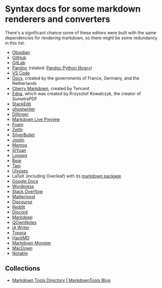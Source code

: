# Syntax docs for some markdown renderers and converters

There's a significant chance some of these editors were built with the same dependencies for rendering markdown, so there might be some redundancy in this list.

- [Obsidian](https://help.obsidian.md/Editing+and+formatting/Basic+formatting+syntax)
- [GitHub](https://docs.github.com/en/get-started/writing-on-github/getting-started-with-writing-and-formatting-on-github)
- [GitLab](https://docs.gitlab.com/ee/user/markdown.html)
- [Pandoc](https://pandoc.org/MANUAL.html) (related: [Pandoc Python library](https://boisgera.github.io/pandoc/markdown/))
- [VS Code](https://code.visualstudio.com/docs/languages/markdown#_markdown-preview)
- [Docs](https://github.com/suitenumerique/docs), created by the governments of France, Germany, and the Netherlands
- [Cherry Markdown](https://github.com/Tencent/cherry-markdown), created by Tencent
- [Edna](https://edna.arslexis.io/), which was created by Krzysztof Kowalczyk, the creator of SumatraPDF
- [StackEdit](https://stackedit.io/)
- [ghostwriter](https://ghostwriter.kde.org/documentation/)
- [Dillinger](https://dillinger.io/)
- [Markdown Live Preview](https://markdownlivepreview.com/)
- [Foam](https://github.com/foambubble/foam)
- [Zettlr](https://docs.zettlr.com/en/core/writing-markdown/)
- [SilverBullet](https://silverbullet.md/Markdown/Extensions)
- [Joplin](https://joplinapp.org/help/apps/markdown/)
- [Memos](https://github.com/usememos/memos)
- [SiYuan](https://github.com/siyuan-note/siyuan)
- [Logseq](https://facedragons.com/foss/logseq-markdown-cheat-sheet/)
- [Bear](https://bear.app/faq/how-to-use-markdown-in-bear/)
- [Taio](https://docs.taio.app/#/quick-start/editor)
- [Ulysses](https://help.ulysses.app/en_US/guides/markdown-xl)
- LaTeX (including Overleaf) with its [markdown package](https://www.overleaf.com/learn/how-to/Writing_Markdown_in_LaTeX_Documents)
- [Google Docs](https://workspaceupdates.googleblog.com/2024/07/import-and-export-markdown-in-google-docs.html)
- [Wordpress](https://wordpress.com/support/wordpress-editor/blocks/markdown-block/)
- [Stack Overflow](https://stackoverflow.com/editing-help)
- [Mattermost](https://docs.mattermost.com/collaborate/format-messages.html)
- [Discourse](https://meta.discourse.org/t/formatting-posts-using-markdown-bbcode-and-html/239348)
- [Reddit](https://support.reddithelp.com/hc/en-us/articles/360043033952-Formatting-Guide)
- [Discord](https://support.discord.com/hc/en-us/articles/210298617-Markdown-Text-101-Chat-Formatting-Bold-Italic-Underline)
- [Markdeep](https://casual-effects.com/markdeep/)
- [QOwnNotes](https://www.qownnotes.org/getting-started/markdown.html)
- [iA Writer](https://ia.net/writer/support/basics/markdown-guide)
- [Typora](https://support.typora.io/Markdown-Reference/)
- [HackMD](https://hackmd.io/c/tutorials/%2Fs%2Ftutorials)
- [Markdown Monster](https://markdownmonster.west-wind.com/docs/Markdown-Monster-Documentation/An-Introduction-to-Markdown.html)
- [MacDown](https://macdown.uranusjr.com/features/)
- [Notable](https://notable.app/static/pdfs/cheatsheet.pdf)

## Collections

- [Markdown Tools Directory \| MarkdownTools Blog](https://blog.markdowntools.com/tools)
